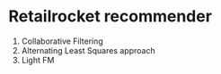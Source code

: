 # Retailrocket recommender

1. Collaborative Filtering
2. Alternating Least Squares approach
3. Light FM 
